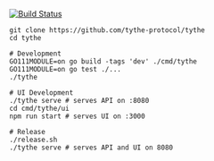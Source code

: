 [![Build Status](https://travis-ci.com/tythe-protocol/tythe.svg?branch=master)](https://travis-ci.com/tythe-protocol/tythe)

```
git clone https://github.com/tythe-protocol/tythe
cd tythe

# Development
GO111MODULE=on go build -tags 'dev' ./cmd/tythe
GO111MODULE=on go test ./...
./tythe

# UI Development
./tythe serve # serves API on :8080
cd cmd/tythe/ui
npm run start # serves UI on :3000

# Release
./release.sh
./tythe serve # serves API and UI on 8080
```
